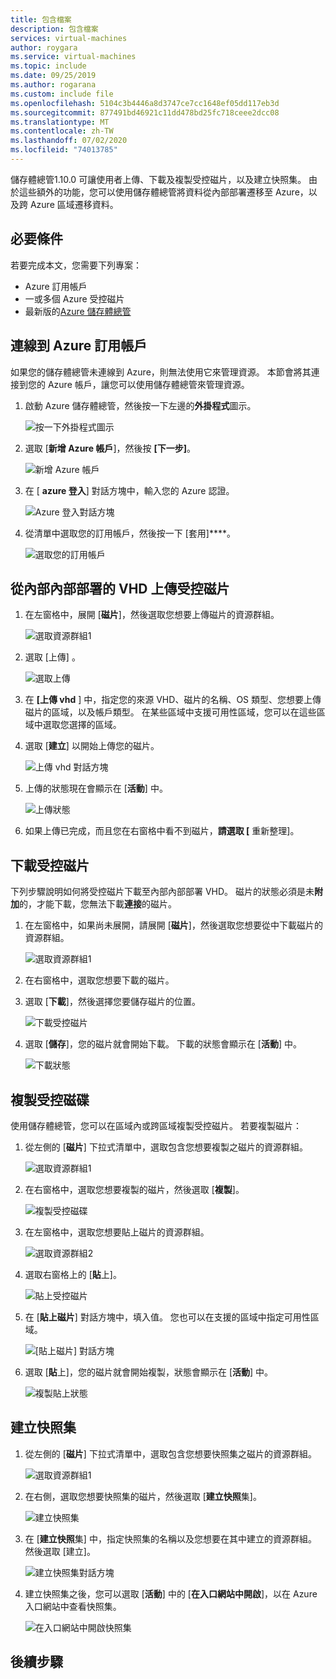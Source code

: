 ```yaml
---
title: 包含檔案
description: 包含檔案
services: virtual-machines
author: roygara
ms.service: virtual-machines
ms.topic: include
ms.date: 09/25/2019
ms.author: rogarana
ms.custom: include file
ms.openlocfilehash: 5104c3b4446a8d3747ce7cc1648ef05dd117eb3d
ms.sourcegitcommit: 877491bd46921c11dd478bd25fc718ceee2dcc08
ms.translationtype: MT
ms.contentlocale: zh-TW
ms.lasthandoff: 07/02/2020
ms.locfileid: "74013785"
---
```

儲存體總管1.10.0 可讓使用者上傳、下載及複製受控磁片，以及建立快照集。 由於這些額外的功能，您可以使用儲存體總管將資料從內部部署遷移至 Azure，以及跨 Azure 區域遷移資料。

## <a name="prerequisites"></a>必要條件

若要完成本文，您需要下列專案：
- Azure 訂用帳戶
- 一或多個 Azure 受控磁片
- 最新版的[Azure 儲存體總管](https://azure.microsoft.com/features/storage-explorer/)

## <a name="connect-to-an-azure-subscription"></a>連線到 Azure 訂用帳戶

如果您的儲存體總管未連線到 Azure，則無法使用它來管理資源。 本節會將其連接到您的 Azure 帳戶，讓您可以使用儲存體總管來管理資源。

1. 啟動 Azure 儲存體總管，然後按一下左邊的**外掛程式**圖示。

    ![按一下外掛程式圖示](media/disks-upload-vhd-to-managed-disk-storage-explorer/plug-in-icon.png)

1. 選取 [**新增 Azure 帳戶**]，然後按 **[下一步]**。

    ![新增 Azure 帳戶](media/disks-upload-vhd-to-managed-disk-storage-explorer/connect-to-azure.png)

1. 在 [ **azure 登入**] 對話方塊中，輸入您的 Azure 認證。

    ![Azure 登入對話方塊](media/disks-upload-vhd-to-managed-disk-storage-explorer/sign-in.png)

1. 從清單中選取您的訂用帳戶，然後按一下 [套用]****。

    ![選取您的訂用帳戶](media/disks-upload-vhd-to-managed-disk-storage-explorer/select-subscription.png)

## <a name="upload-a-managed-disk-from-an-on-prem-vhd"></a>從內部內部部署的 VHD 上傳受控磁片

1. 在左窗格中，展開 [**磁片**]，然後選取您想要上傳磁片的資源群組。

    ![選取資源群組1](media/disks-upload-vhd-to-managed-disk-storage-explorer/select-rg1.png)

1. 選取 [上傳] 。

    ![選取上傳](media/disks-upload-vhd-to-managed-disk-storage-explorer/upload-button.png)

1. 在 **[上傳 vhd** ] 中，指定您的來源 VHD、磁片的名稱、OS 類型、您想要上傳磁片的區域，以及帳戶類型。 在某些區域中支援可用性區域，您可以在這些區域中選取您選擇的區域。
1. 選取 [**建立**] 以開始上傳您的磁片。

    ![上傳 vhd 對話方塊](media/disks-upload-vhd-to-managed-disk-storage-explorer/upload-vhd-dialog.png)

1. 上傳的狀態現在會顯示在 [**活動**] 中。

    ![上傳狀態](media/disks-upload-vhd-to-managed-disk-storage-explorer/activity-uploading.png)

1. 如果上傳已完成，而且您在右窗格中看不到磁片，**請選取 [** 重新整理]。

## <a name="download-a-managed-disk"></a>下載受控磁片

下列步驟說明如何將受控磁片下載至內部內部部署 VHD。 磁片的狀態必須是未**附加**的，才能下載，您無法下載**連接**的磁片。

1. 在左窗格中，如果尚未展開，請展開 [**磁片**]，然後選取您想要從中下載磁片的資源群組。

    ![選取資源群組1](media/disks-upload-vhd-to-managed-disk-storage-explorer/select-rg1.png)

1. 在右窗格中，選取您想要下載的磁片。
1. 選取 [**下載**]，然後選擇您要儲存磁片的位置。

    ![下載受控磁片](media/disks-upload-vhd-to-managed-disk-storage-explorer/download-button.png)

1. 選取 [**儲存**]，您的磁片就會開始下載。 下載的狀態會顯示在 [**活動**] 中。

    ![下載狀態](media/disks-upload-vhd-to-managed-disk-storage-explorer/activity-downloading.png)

## <a name="copy-a-managed-disk"></a>複製受控磁碟

使用儲存體總管，您可以在區域內或跨區域複製受控磁片。 若要複製磁片：

1. 從左側的 [**磁片**] 下拉式清單中，選取包含您想要複製之磁片的資源群組。

    ![選取資源群組1](media/disks-upload-vhd-to-managed-disk-storage-explorer/select-rg1.png)

1. 在右窗格中，選取您想要複製的磁片，然後選取 [**複製**]。

    ![複製受控磁碟](media/disks-upload-vhd-to-managed-disk-storage-explorer/copy-button.png)

1. 在左窗格中，選取您想要貼上磁片的資源群組。

    ![選取資源群組2](media/disks-upload-vhd-to-managed-disk-storage-explorer/select-rg2.png)

1. 選取右窗格上的 [**貼**上]。

    ![貼上受控磁片](media/disks-upload-vhd-to-managed-disk-storage-explorer/paste-button.png)

1. 在 [**貼上磁片**] 對話方塊中，填入值。 您也可以在支援的區域中指定可用性區域。

    ![[貼上磁片] 對話方塊](media/disks-upload-vhd-to-managed-disk-storage-explorer/paste-disk-dialog.png)

1. 選取 [**貼**上]，您的磁片就會開始複製，狀態會顯示在 [**活動**] 中。

    ![複製貼上狀態](media/disks-upload-vhd-to-managed-disk-storage-explorer/activity-copying.png)

## <a name="create-a-snapshot"></a>建立快照集

1. 從左側的 [**磁片**] 下拉式清單中，選取包含您想要快照集之磁片的資源群組。

    ![選取資源群組1](media/disks-upload-vhd-to-managed-disk-storage-explorer/select-rg1.png)

1. 在右側，選取您想要快照集的磁片，然後選取 [**建立快照**集]。

    ![建立快照集](media/disks-upload-vhd-to-managed-disk-storage-explorer/create-snapshot-button.png)

1. 在 [**建立快照**集] 中，指定快照集的名稱以及您想要在其中建立的資源群組。 然後選取 [建立]。

    ![建立快照集對話方塊](media/disks-upload-vhd-to-managed-disk-storage-explorer/create-snapshot-dialog.png)

1. 建立快照集之後，您可以選取 [**活動**] 中的 [**在入口網站中開啟**]，以在 Azure 入口網站中查看快照集。

    ![在入口網站中開啟快照集](media/disks-upload-vhd-to-managed-disk-storage-explorer/open-in-portal.png)

## <a name="next-steps"></a>後續步驟
